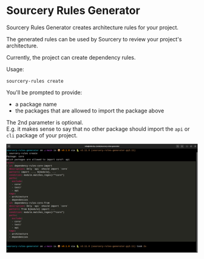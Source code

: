# Sourcery Rules Generator 

Sourcery Rules Generator creates architecture rules for your project.

The generated rules can be used by Sourcery to review your project's architecture.

Currently, the project can create dependency rules.

Usage:

```
sourcery-rules create
```

You'll be prompted to provide:

* a package name
* the packages that are allowed to import the package above

The 2nd parameter is optional.  
E.g. it makes sense to say that no other package should import the `api` or `cli` package of your project.

![screenshot sourcery-rules create](sourcery-rules_create_2022-12-08T22-27-57.png)